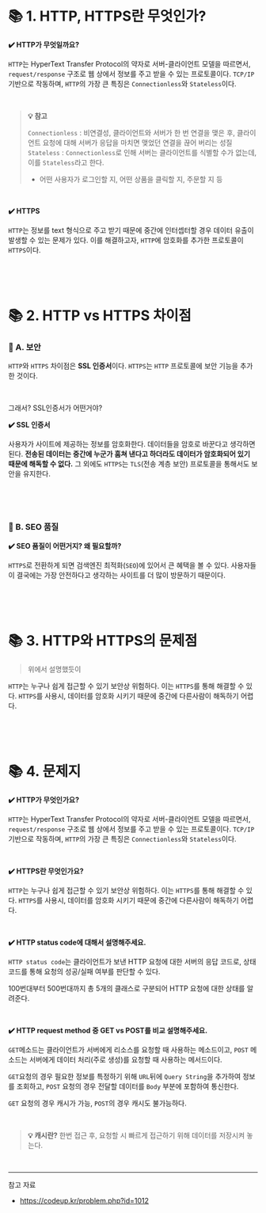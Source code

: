 # 📚 1. HTTP, HTTPS란 무엇인가?


**✔️ HTTP가 무엇일까요?**

`HTTP`는 HyperText Transfer Protocol의 약자로 서버-클라이언트 모델을 따르면서, `request/response` 구조로 웹 상에서 정보를 주고 받을 수 있는 프로토콜이다.
`TCP/IP` 기반으로 작동하며, `HTTP`의 가장 큰 특징은 `Connectionless`와 `Stateless`이다.


&nbsp;


> **💡 참고**
> 
> `Connectionless` : 비연결성, 클라이언트와 서버가 한 번 연결을 맺은 후, 클라이언트 요청에 대해 서버가 응답을 마치면 맺었던 연결을 끊어 버리는 성질
> `Stateless` : `Connectionless`로 인해 서버는 클라이언트를 식별할 수가 없는데, 이를 `Stateless`라고 한다.
>   - 어떤 사용자가 로그인할 지, 어떤 상품을 클릭할 지, 주문할 지 등


&nbsp;


**✔️ HTTPS**

`HTTP`는 정보를 text 형식으로 주고 받기 때문에 중간에 인터셉터할 경우 데이터 유출이 발생할 수 있는 문제가 있다.
이를 해결하고자, `HTTP`에 암호화를 추가한 프로토콜이 `HTTPS`이다.


&nbsp;

&nbsp;

# 📚 2. HTTP vs HTTPS 차이점

### 📖 A. 보안

`HTTP`와 `HTTPS` 차이점은 **SSL 인증서**이다.
`HTTPS`는 `HTTP` 프로토콜에 보안 기능을 추가한 것이다.

&nbsp;

그래서? SSL인증서가 어떤거야?

**✔️ SSL 인증서**

사용자가 사이트에 제공하는 정보를 암호화한다.
데이터들을 암호로 바꾼다고 생각하면 된다.
**전송된 데이터는 중간에 누군가 훔쳐 낸다고 하더라도 데이터가 암호화되어 있기 때문에 해독할 수 없다.**
그 외에도 `HTTPS`는 `TLS`(전송 계층 보안) 프로토콜을 통해서도 보안을 유지한다.



&nbsp;

&nbsp;

### 📖 B. SEO 품질

**✔️ SEO 품질이 어떤거지? 왜 필요할까?**

`HTTPS`로 전환하게 되면 검색엔진 최적화(`SEO`)에 있어서 큰 혜택을 볼 수 있다.
사용자들이 결국에는 가장 안전하다고 생각하는 사이트를 더 많이 방문하기 때문이다.


&nbsp;


&nbsp;


# 📚 3. HTTP와 HTTPS의 문제점

> 위에서 설명했듯이


`HTTP`는 누구나 쉽게 접근할 수 있기 보안상 위험하다.
이는 `HTTPS`를 통해 해결할 수 있다.
`HTTPS`를 사용시, 데이터를 암호화 시키기 때문에 중간에 다른사람이 해독하기 어렵다.


&nbsp;

&nbsp;

# 📚 4. 문제지

**✔️ HTTP가 무엇인가요?**

`HTTP`는 HyperText Transfer Protocol의 약자로 서버-클라이언트 모델을 따르면서, `request/response` 구조로 웹 상에서 정보를 주고 받을 수 있는 프로토콜이다.
`TCP/IP` 기반으로 작동하며, `HTTP`의 가장 큰 특징은 `Connectionless`와 `Stateless`이다.


&nbsp;

**✔️ HTTPS란 무엇인가요?**

`HTTP`는 누구나 쉽게 접근할 수 있기 보안상 위험하다.
이는 `HTTPS`를 통해 해결할 수 있다.
`HTTPS`를 사용시, 데이터를 암호화 시키기 때문에 중간에 다른사람이 해독하기 어렵다.

&nbsp;

**✔️ HTTP status code에 대해서 설명해주세요.**

`HTTP status code`는 클라이언트가 보낸 HTTP 요청에 대한 서버의 응답 코드로, 상태 코드를 통해 요청의 성공/실패 여부를 판단할 수 있다.

100번대부터 500번대까지 총 5개의 클래스로 구분되어 HTTP 요청에 대한 상태를 알려준다.


&nbsp;

**✔️ HTTP request method 중 GET vs POST를 비교 설명해주세요.**

`GET`메소드는 클라이언트가 서버에게 리소스를 요청할 때 사용하는 메소드이고, `POST` 메소드는 서버에게 데이터 처리(주로 생성)를 요청할 때 사용하는 메서드이다.

`GET`요청의 경우 필요한 정보를 특정하기 위해 `URL`뒤에 `Query String`을 추가하여 정보를 조회하고, `POST` 요청의 경우 전달할 데이터를 `Body` 부분에 포함하여 통신한다.

`GET` 요청의 경우 캐시가 가능, `POST`의 경우 캐시도 불가능하다.

&nbsp;

> **💡 캐시란?**
> 한번 접근 후, 요청할 시 빠르게 접근하기 위해 데이터를 저장시켜 놓는다.


&nbsp;

----
참고 자료
- https://codeup.kr/problem.php?id=1012
